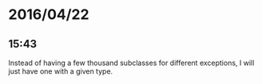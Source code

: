 # 2016/04/22

## 15:43

Instead of having a few thousand subclasses for different exceptions, I will
just have one with a given type.

